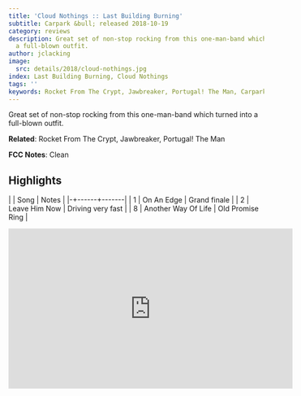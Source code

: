 ```yaml
---
title: 'Cloud Nothings :: Last Building Burning'
subtitle: Carpark &bull; released 2018-10-19
category: reviews
description: Great set of non-stop rocking from this one-man-band which turned into
  a full-blown outfit.
author: jclacking
image:
  src: details/2018/cloud-nothings.jpg
index: Last Building Burning, Cloud Nothings
tags: ''
keywords: Rocket From The Crypt, Jawbreaker, Portugal! The Man, Carpark
---
```

Great set of non-stop rocking from this one-man-band which turned into a full-blown outfit.<!--more-->

**Related**: Rocket From The Crypt, Jawbreaker, Portugal! The Man

**FCC Notes**: Clean

## Highlights

| | Song | Notes |
|-+------+-------|
| 1 | On An Edge | Grand finale |
| 2 | Leave Him Now | Driving very fast |
| 8 | Another Way Of Life | Old Promise Ring |

<div class="tlo-detail-video"><iframe width="560" height="315" src="https://www.youtube.com/embed/41eHWpfleWY" frameborder="0" allow="autoplay; encrypted-media" allowfullscreen></iframe></div>

